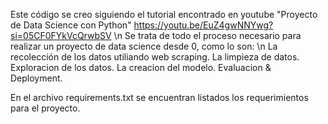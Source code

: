 Este código se creo siguiendo el tutorial encontrado en youtube "Proyecto de Data Science con Python"
https://youtu.be/EuZ4gwNNYwg?si=05CF0FYkVcQrwbSV \n
Se trata de todo el proceso necesario para realizar un proyecto de data science desde 0, como lo son: \n
La recolección de los datos utiliando web scraping.
La limpieza de datos.
Exploracion de los datos.
La creacion del modelo.
Evaluacion & Deployment.

En el archivo requirements.txt se encuentran listados los requerimientos para el proyecto.
